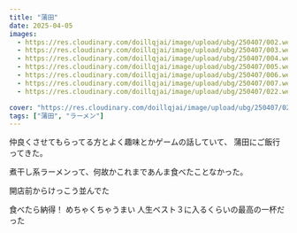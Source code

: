 ```yaml
---
title: "蒲田"
date: 2025-04-05
images:
  - https://res.cloudinary.com/doillqjai/image/upload/ubg/250407/002.webp
  - https://res.cloudinary.com/doillqjai/image/upload/ubg/250407/003.webp
  - https://res.cloudinary.com/doillqjai/image/upload/ubg/250407/004.webp
  - https://res.cloudinary.com/doillqjai/image/upload/ubg/250407/005.webp
  - https://res.cloudinary.com/doillqjai/image/upload/ubg/250407/006.webp
  - https://res.cloudinary.com/doillqjai/image/upload/ubg/250407/007.webp
  - https://res.cloudinary.com/doillqjai/image/upload/ubg/250407/022.webp

cover: "https://res.cloudinary.com/doillqjai/image/upload/ubg/250407/022.webp"
tags: ["蒲田", "ラーメン"]
---
```

仲良くさせてもらってる方とよく趣味とかゲームの話していて、
蒲田にご飯行ってきた。

煮干し系ラーメンって、何故かこれまであんま食べたことなかった。

開店前からけっこう並んでた

食べたら納得！
めちゃくちゃうまい
人生ベスト３に入るくらいの最高の一杯だった
